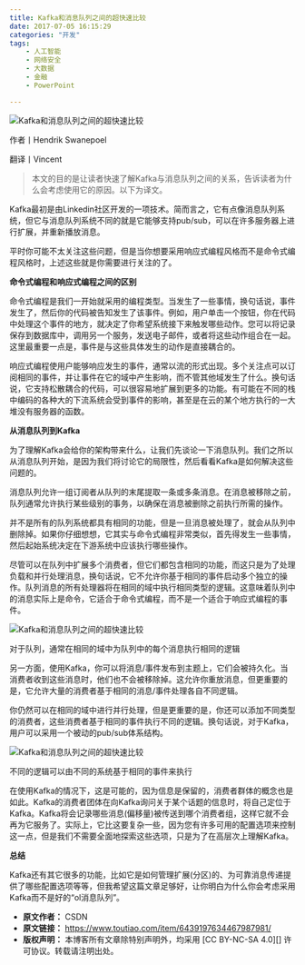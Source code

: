 ```yaml
---
title: Kafka和消息队列之间的超快速比较
date: 2017-07-05 16:15:29
categories: "开发"
tags:
	- 人工智能
	- 网络安全
	- 大数据
	- 金融
	- PowerPoint

---
```


![Kafka和消息队列之间的超快速比较][Kafka]

作者丨Hendrik Swanepoel

翻译丨Vincent

> 本文的目的是让读者快速了解Kafka与消息队列之间的关系，告诉读者为什么会考虑使用它的原因。以下为译文。

Kafka最初是由Linkedin社区开发的一项技术。简而言之，它有点像消息队列系统，但它与消息队列系统不同的就是它能够支持pub/sub，可以在许多服务器上进行扩展，并重新播放消息。

平时你可能不太关注这些问题，但是当你想要采用响应式编程风格而不是命令式编程风格时，上述这些就是你需要进行关注的了。

**命令式编程和响应式编程之间的区别**

命令式编程是我们一开始就采用的编程类型。当发生了一些事情，换句话说，事件发生了，然后你的代码被告知发生了该事件。例如，用户单击一个按钮，你在代码中处理这个事件的地方，就决定了你希望系统接下来触发哪些动作。您可以将记录保存到数据库中，调用另一个服务，发送电子邮件，或者将这些动作组合在一起。这里最重要一点是，事件是与这些具体发生的动作是直接耦合的。

响应式编程使用户能够响应发生的事件，通常以流的形式出现。多个关注点可以订阅相同的事件，并让事件在它的域中产生影响，而不管其他域发生了什么。换句话说，它支持松散耦合的代码，可以很容易地扩展到更多的功能。有可能在不同的栈中编码的各种大的下流系统会受到事件的影响，甚至是在云的某个地方执行的一大堆没有服务器的函数。

**从消息队列到Kafka**

为了理解Kafka会给你的架构带来什么，让我们先谈论一下消息队列。我们之所以从消息队列开始，是因为我们将讨论它的局限性，然后看看Kafka是如何解决这些问题的。

消息队列允许一组订阅者从队列的末尾提取一条或多条消息。在消息被移除之前，队列通常允许执行某些级别的事务，以确保在消息被删除之前执行所需的操作。

并不是所有的队列系统都具有相同的功能，但是一旦消息被处理了，就会从队列中删除掉。如果你仔细想想，它其实与命令式编程非常类似，首先得发生一些事情，然后起始系统决定在下游系统中应该执行哪些操作。

尽管可以在队列中扩展多个消费者，但它们都包含相同的功能，而这只是为了处理负载和并行处理消息，换句话说，它不允许你基于相同的事件启动多个独立的操作。队列消息的所有处理器将在相同的域中执行相同类型的逻辑。这意味着队列中的消息实际上是命令，它适合于命令式编程，而不是一个适合于响应式编程的事件。

![Kafka和消息队列之间的超快速比较][Kafka 1]

对于队列，通常在相同的域中为队列中的每个消息执行相同的逻辑

另一方面，使用Kafka，你可以将消息/事件发布到主题上，它们会被持久化。当消费者收到这些消息时，他们也不会被移除掉。这允许你重放消息，但更重要的是，它允许大量的消费者基于相同的消息/事件处理各自不同逻辑。

你仍然可以在相同的域中进行并行处理，但是更重要的是，你还可以添加不同类型的消费者，这些消费者基于相同的事件执行不同的逻辑。换句话说，对于Kafka，用户可以采用一个被动的pub/sub体系结构。

![Kafka和消息队列之间的超快速比较][Kafka 2]

不同的逻辑可以由不同的系统基于相同的事件来执行

在使用Kafka的情况下，这是可能的，因为信息是保留的，消费者群体的概念也是如此。Kafka的消费者团体在向Kafka询问关于某个话题的信息时，将自己定位于Kafka。Kafka将会记录哪些消息(偏移量)被传送到哪个消费者组，这样它就不会再为它服务了。实际上，它比这要复杂一些，因为您有许多可用的配置选项来控制这一点，但是我们不需要全面地探索这些选项，只是为了在高层次上理解Kafka。

**总结**

Kafka还有其它很多的功能，比如它是如何管理扩展(分区)的、为可靠消息传递提供了哪些配置选项等等，但我希望这篇文章足够好，让你明白为什么你会考虑采用Kafka而不是好的“ol消息队列”。


[Kafka]: /pro/os/crawler/UJNF-Z2EI-ZEVA.jpg
[Kafka 1]: /pro/os/crawler/RI63-EBVA-QABY.jpg
[Kafka 2]: /pro/os/crawler/MVRJ-UMRU-MREB.jpg
 *  **原文作者：** CSDN
 *  **原文链接：** https://www.toutiao.com/item/6439197634467987981/
 *  **版权声明：** 本博客所有文章除特别声明外，均采用 [CC BY-NC-SA 4.0][] 许可协议。转载请注明出处。